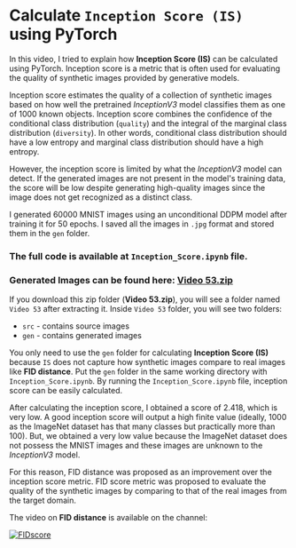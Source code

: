 # Calculate `Inception Score (IS)` using PyTorch

In this video, I tried to explain how __Inception Score (IS)__ can be calculated using PyTorch. Inception score is a metric that is often used for evaluating the quality of synthetic images provided by generative models.

Inception score estimates the quality of a collection of synthetic images based on how well the pretrained _InceptionV3_ model classifies them as one of 1000 known objects. Inception score combines the confidence of the conditional class distribution (`quality`) and the integral of the marginal class distribution (`diversity`). In other words, conditional class distribution should have a low entropy and marginal class distribution should have a high entropy.

However, the inception score is limited by what the _InceptionV3_ model can detect. If the generated images are not present in the model's training data, the score will be low despite generating high-quality images since the image does not get recognized as a distinct class.

I generated 60000 MNIST images using an unconditional DDPM model after training it for 50 epochs. I saved all the images in `.jpg` format and stored them in the `gen` folder.

### The full code is available at `Inception_Score.ipynb` file. 

### Generated Images can be found here: [Video 53.zip](https://drive.google.com/file/d/18Umq0cES93dM4EjYXrbnoD0V8UCJuEwW/view?usp=drive_link)

If you download this zip folder (__Video 53.zip__), you will see a folder named `Video 53` after extracting it. Inside `Video 53` folder, you will see two folders:
- `src` - contains source images
- `gen` - contains generated images

You only need to use the `gen` folder for calculating __Inception Score (IS)__ because `IS` does not capture how synthetic images compare to real images like __FID distance__. Put the `gen` folder in the same working directory with `Inception_Score.ipynb`. By running the `Inception_Score.ipynb` file, inception score can be easily calculated.

After calculating the inception score, I obtained a score of 2.418, which is very low. A good inception score will output a high finite value (ideally, 1000 as the ImageNet dataset has that many classes but practically more than 100). But, we obtained a very low value because the ImageNet dataset does not possess the MNIST images and these images are unknown to the _InceptionV3_ model.

For this reason, FID distance was proposed as an improvement over the inception score metric. FID score metric was proposed to evaluate the quality of the synthetic images by comparing to that of the real images from the target domain.

The video on __FID distance__ is available on the channel:

[![FIDscore](https://markdown-videos-api.jorgenkh.no/youtube/8vWIvcFAWUc)](https://youtu.be/8vWIvcFAWUc)
